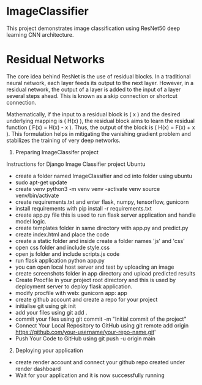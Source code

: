 # ImageClassifier
This project demonstrates image classification using ResNet50 deep learning CNN architecture.
# Residual Networks
The core idea behind ResNet is the use of residual blocks. In a traditional neural network, each layer feeds its output to the next layer. However, in a residual network, the output of a layer is added to the input of a layer several steps ahead. This is known as a skip connection or shortcut connection.

Mathematically, if the input to a residual block is ( x ) and the desired underlying mapping is ( H(x) ), the residual block aims to learn the residual function ( F(x) = H(x) - x ). Thus, the output of the block is ( H(x) = F(x) + x ). This formulation helps in mitigating the vanishing gradient problem and stabilizes the training of very deep networks.

1) Preparing ImageClassifer project

Instructions for Django Image Classifier project
Ubuntu
- create a folder named ImageClassifier and cd into folder using ubuntu
- sudo apt-get update
- create venv python3 -m venv venv
-activate venv source venv/bin/activate
- create requirements.txt and enter flask, numpy, tensorflow, gunicorn
- install requirements with pip install -r requirements.txt
- create app.py file this is used to run flask server application and handle model logic.
- create templates folder in same directory with app.py and predict.py
- create index.html and place the code
- create a static folder and inside create a folder names 'js' and 'css'
- open css folder and include style.css
- open js folder and include scripts.js code
- run flask application python app.py
- you can open local host server and test by uploading an image
- create screenshots folder in app directory and upload predicted results
- Create Procfile in your project root directory and this is used by deployment server to deploy flask application.
- modify procfile with web: gunicorn app: app 
- create github account and create a repo for your project
- initialise git using  git init
- add your files using git add .
- commit your files using git commit -m "Initial commit of the project"
- Connect Your Local Repository to GitHub using git remote add origin https://github.com/your-username/your-repo-name.git'
- Push Your Code to GitHub using git push -u origin main

2) Deploying your application
- create render account and connect your github repo created under render dashboard
- Wait for your application and it is now successfully running



